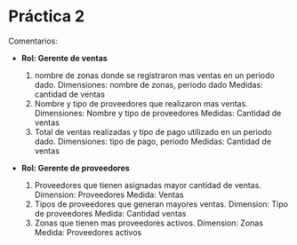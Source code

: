 # Práctica 2

Comentarios:

- **Rol: Gerente de ventas**

    1. nombre de zonas donde se registraron mas ventas en un periodo dado.
    Dimensiones: nombre de zonas, periodo dado
    Medidas: cantidad de ventas
    2. Nombre y tipo de proveedores que realizaron mas ventas.
    Dimensiones: Nombre y tipo de proveedores
    Medidas: Cantidad de ventas 
    3. Total de ventas realizadas y tipo de pago utilizado en un periodo dado.
    Dimensiones: tipo de pago, periodo
    Medidas: Cantidad de ventas

- **Rol: Gerente de proveedores**

    1. Proveedores que tienen asignadas mayor cantidad de ventas.
    Dimension: Proveedores
    Medida: Ventas
    2. Tipos de proveedores que generan mayores ventas.
    Dimension: Tipo de proveedores
    Medida: Cantidad ventas
    3. Zonas que tienen mas proveedores activos.
    Dimension: Zonas
    Medida: Proveedores activos